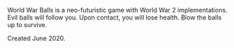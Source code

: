 World War Balls is a neo-futuristic game with World War 2 implementations. Evil balls will follow you. Upon contact, you will lose health. Blow the balls up to survive.

Created June 2020.
